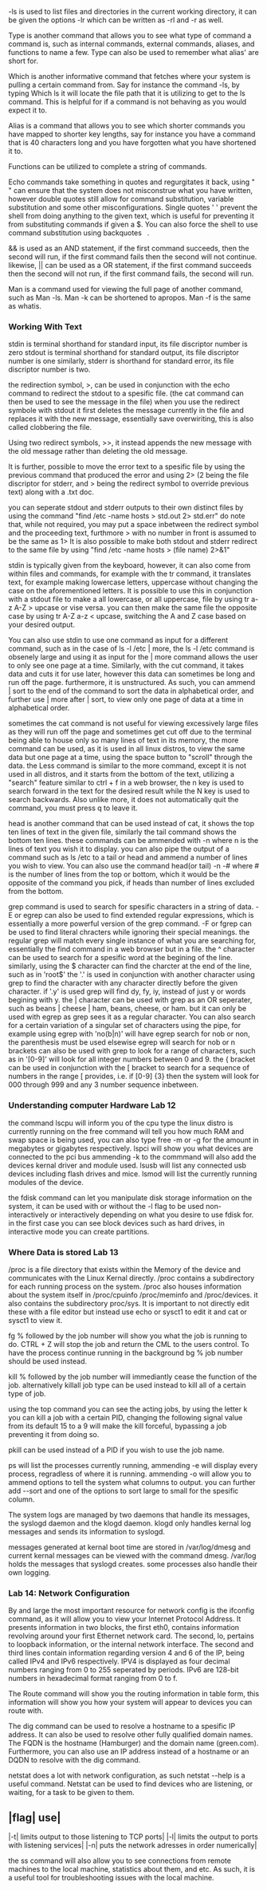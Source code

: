 -ls is used to list files and directories in the current working directory, it can be given the options -lr which can be written as -rl and -r as well. 

Type is another command that allows you to see what type of command a command is, such as  internal commands, external commands, aliases, and functions to name a few. Type can also be used to remember what alias' are short for.

Which is another informative command that fetches where your system is pulling a certain command from. Say for instance the command -ls, by typing Which ls it will locate the file path that it is utilizing to get to the ls command. This is helpful for if a command is not behaving as you would expect it to.

Alias is a command that allows you to see which shorter commands you have mapped to shorter key lengths, say for instance you have a command that is 40 characters long and you have forgotten what you have shortened it to.

Functions can be utilized to complete a string of commands. 

Echo commands take something in quotes and regurgitates it back, using " " can ensure that the system does not misconstrue what you have written, however double quotes still allow for command substitution, variable substitution and some other misconfigurations. Single quotes ' ' prevent the shell from doing anything to the given text, which is useful for preventing it from substituting commands if given a $. You can also force the shell to use command substitution using backquotes ` `.

&& is used as an AND statement, if the first command succeeds, then the second will run, if the first command fails then the second will not continue. likewise, || can be used as a OR statement, if the first command succeeds then the second will not run, if the first command fails, the second will run.

Man is a command used for viewing the full page of another command, such as Man -ls. Man -k can be shortened to apropos. Man -f is the same as whatis. 



### Working With Text
stdin is terminal shorthand for standard input, its file discriptor number is zero
stdout is terminal shorthand for standard output, its file discriptor number is one
similarly, stderr is shorthand for standard error, its file discriptor number is two.

the redirection symbol, >, can be used in conjunction with the echo command to redirect the stdout to a spesific file. (the cat command can then be used to see the message in the file)
when you use the redirect symbole with stdout it first deletes the message currently in the file and replaces it with the new message, essentially save overwiriting, this is also called clobbering the file.

Using two redirect symbols, >>, it instead appends the new message with the old message rather than deleting the old message. 

It is further, possible to move the error text to a spesific file by using the previous command that produced the error and using 2> (2 being the file discriptor for stderr, and > being the redirect symbol to override previous text) along with a .txt doc.

you can seperate stdout and stderr outputs to their own distinct files by using the command "find /etc -name hosts > std.out 2> std.err" do note that, while not required, you may put a space inbetween the redirect symbol and the proceeding text, furthmore > with no number in front is assumed to be the same as 1>
It is also possible to make both stdout and stderr redirect to the same file by using "find /etc -name hosts > (file name) 2>&1"

stdin is typically given from the keyboard, however, it can also come from within files and commands, for example with the tr command, it translates text, for example making lowercase letters, uppercase without changing the case on the aforementioned letters. It is possible to use this in conjunction with a stdout file to make a all lowercase, or all uppercase, file by using tr a-z A-Z > upcase or vise versa.
you can then make the same file the opposite case by using tr A-Z a-z < upcase, switching the A and Z case based on your desired output. 

You can also use stdin to use one command as input for a different command, such as in the case of ls -l /etc | more, the ls -l /etc command is obsenely large and using it as input for the | more command allows the user to only see one page at a time. 
Similarly, with the cut command, it takes data and cuts it for use later, however this data can sometimes be long and run off the page. furthermore, it is unstructured. As such, you can ammend | sort to the end of the command to sort the data in alphabetical order, and further use | more after | sort, to view only one page of data at a time in alphabetical order.

sometimes the cat command is not useful for viewing excessively large files as they will run off the page and sometimes get cut off due to the terminal being able to house only so many lines of text in its memory, the more command can be used, as it is used in all linux distros, to view the same data but one page at a time, using the space button to "scroll" through the data. the Less command is similar to the more command, except it is not used in all distros, and it starts from the bottom of the text, utilizing a "search" feature similar to ctrl + f in a web browser, the n key is used to search forward in the text for the desired result while the N key is used to search backwards. Also unlike more, it does not automatically quit the command, you must press q to leave it. 

head is another command that can be used instead of cat, it shows the top ten lines of text in the given file, similarly the tail command shows the bottom ten lines. these commands can be ammended with -n where n is the lines of text you wish it to display. you can also pipe the output of a command such as ls /etc to a tail or head and ammend a number of lines you wish to view. You can also use the command head(or tail) -n -# where # is the number of lines from the top or bottom, which it would be the opposite of the command you pick, if heads than number of lines excluded from the bottom. 

grep command is used to search for spesific characters in a string of data. -E or egrep can also be used to find extended regular expressions, which is essentially a more powerful version of the grep command. -F or fgrep can be used to find literal chracters while ignoring their special meanings. 
the regular grep will match every single instance of what you are searching for, essentially the find command in a web browser but in a file. the ^ character can be used to search for a spesific word at the begining of the line. similarly, using the $ character can find the charcter at the end of the line, such as in 'root$' the '.' is used in conjunction with another character using grep to find the character with any character directly before the given character. if '.y' is used grep will find dy, fy, iy, instead of just y or words begining with y.
the | character can be used with grep as an OR seperater, such as beans | cheese | ham, beans, cheese, or ham. but it can only be used with egrep as grep sees it as a regular character. 
You can also search for a certain variation of a singular set of characters using the pipe, for example using egrep with 'no(b|n)' will have egrep search for nob or non, the parenthesis must be used elsewise egrep will search for nob or n
brackets can also be used with grep to look for a range of characters, such as in '[0-9]' will look for all integer numbers between 0 and 9.
the { bracket can be used in conjunction with the [ bracket to search for a sequence of numbers in the range [ provides, i.e. if [0-9] {3} then the system will look for 000 through 999 and any 3 number sequence inbetween.

### Understanding computer Hardware Lab 12
the command lscpu will inform you of the cpu type the linux distro is currently running on
the free command will tell you how much RAM and swap space is being used, you can also type free -m or -g for the amount in megabytes or gigabytes respectively. 
lspci will show you what devices are connected to the pci bus ammending -k to the commmand will also add the devices kernal driver and module used.
lsusb will list any connected usb devices including flash drives and mice.
lsmod will list the currently running modules of the device.

the fdisk command can let you manipulate disk storage information on the system, it can be used with or without the -l flag to be used non-interactively or interactively depending on what you desire to use fdisk for. in the first case you can see block devices such as hard drives, in interactive mode you can create partitions. 

### Where Data is stored Lab 13
/proc is a file directory that exists within the Memory of the device and communicates with the Linux Kernal directly. /proc contains a subdirectory for each running process on the system. /proc also houses information about the system itself in /proc/cpuinfo /proc/meminfo and /proc/devices. it also contains the subdirectory proc/sys. It is important to not directly edit these with a file editor but instead use echo or sysct1 to edit it and cat or sysct1 to view it. 

fg % followed by the job number will show you what the job is running to do. CTRL + Z will stop the job and return the CML to the users control. To have the process continue running in the background bg % job number should be used instead. 

kill % followed by the job number will immediantly cease the function of the job. alternatively killall job type can be used instead to kill all of a certain type of job.

using the top command you can see the acting jobs, by using the letter k you can kill a job with a certain PID, changing the following signal value from its default 15 to a 9 will make the kill forceful, bypassing a job preventing it from doing so.

pkill can be used instead of a PID if you wish to use the job name.

ps will list the processes currently running, ammending -e will display every process, regradless of where it is running. ammending -o will allow you to ammend options to tell the system what columns to output. you can further add --sort and one of the options to sort large to small for the spesific column.

The system logs are managed by two daemons that handle its messages, the syslogd daemon and the klogd daemon. klogd only handles kernal log messages and sends its information to syslogd.

messages generated at kernal boot time are stored in /var/log/dmesg and current kernal messages can be viewed with the command dmesg. /var/log holds the messages that syslogd creates. some processes also handle their own logging. 

### Lab 14: Network Configuration
By and large the most important resource for network config is the ifconfig command, as it will allow you to view your Internet Protocol Address. It presents information in two blocks, the first eth0, contains information revolving around your first Ethernet network card. The second, lo, pertains to loopback information, or the internal network interface. The second and third lines contain information regarding version 4 and 6 of the IP, being called IPv4 and IPv6 respectively. IPV4 is displayed as four decimal numbers ranging from 0 to 255 seperated by periods. IPv6 are 128-bit numbers in hexadecimal format ranging from 0 to f.

The Route command will show you the routing information in table form, this information will show you how your system will appear to devices you can route with. 

The dig command can be used to resolve a hostname to a spesific IP address. It can also be used to resolve other fully qualified domain names. The FQDN is the hostname (Hamburger) and the domain name (green.com). Furthermore, you can also use an IP address instead of a hostname or an DQDN to resolve with the dig command. 

netstat does a lot with network configuration, as such netstat --help is a useful command. Netstat can be used to find devices who are listening, or waiting, for a task to be given to them. 

|flag| use|
---------
|-t| limits output to those listening to TCP ports|
|-l| limits the output to ports with listening services|
|-n| puts the network adresses in order numerically|

the ss command will also allow you to see connections from remote machines to the local machine, statistics about them, and etc. As such, it is a useful tool for troubleshooting issues with the local machine. 
